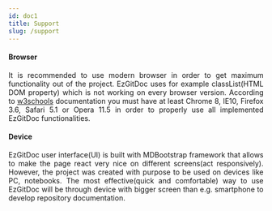 ```yaml
---
id: doc1
title: Support
slug: /support
---
```


#### Browser

<p align="justify">
It is recommended to use modern browser in order to get maximum functionality out of the project. EzGitDoc uses for example classList(HTML DOM property) which is not working on every browser version. According to <a href="https://www.w3schools.com/jsref/prop_element_classlist.asp">w3schools</a> documentation you must have at least Chrome 8, IE10, Firefox 3.6, Safari 5.1 or Opera 11.5 in order to properly use all implemented EzGitDoc functionalities.
</p>

#### Device

<p align="justify">
EzGitDoc user interface(UI) is built with MDBootstrap framework that allows to make the page react very nice on different screens(act responsively). However, the project was created with purpose to be used on devices like PC, notebooks. The most effective(quick and comfortable) way to use EzGitDoc will be through device with bigger screen than e.g. smartphone to develop repository documentation.
</p>
